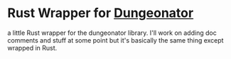 # Rust Wrapper for [Dungeonator](https://github.com/BenjaminHinchliff/dungeonator)

a little Rust wrapper for the dungeonator library. I'll work on adding doc comments and stuff at some point but it's basically the same thing except wrapped in Rust.
